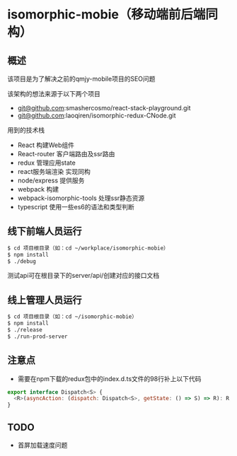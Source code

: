 # isomorphic-mobie（移动端前后端同构）

## 概述

该项目是为了解决之前的qmjy-mobile项目的SEO问题

该架构的想法来源于以下两个项目
* git@github.com:smashercosmo/react-stack-playground.git
* git@github.com:laoqiren/isomorphic-redux-CNode.git

用到的技术栈
* React 构建Web组件
* React-router 客户端路由及ssr路由
* redux 管理应用state
* react服务端渲染 实现同构
* node/express 提供服务
* webpack 构建
* webpack-isomorphic-tools 处理ssr静态资源
* typescript 使用一些es6的语法和类型判断

## 线下前端人员运行

```bash
$ cd 项目根目录（如：cd ~/workplace/isomorphic-mobie）
$ npm install
$ ./debug
```

测试api可在根目录下的server/api/创建对应的接口文档

## 线上管理人员运行

```bash
$ cd 项目根目录（如：cd ~/isomorphic-mobie）
$ npm install
$ ./release 
$ ./run-prod-server
```

## 注意点
* 需要在npm下载的redux包中的index.d.ts文件的98行补上以下代码
```javascript
export interface Dispatch<S> {
  <R>(asyncAction: (dispatch: Dispatch<S>, getState: () => S) => R): R;
}
```

## TODO
* 首屏加载速度问题